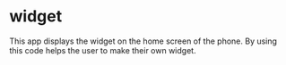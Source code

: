 # widget
This app displays the widget on the home screen of the phone. By using this code helps the user to make their own widget.
